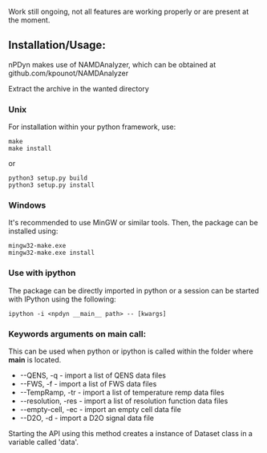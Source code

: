 Work still ongoing, not all features are working properly or are present at the moment.

## Installation/Usage:
nPDyn makes use of NAMDAnalyzer, which can be obtained at github.com/kpounot/NAMDAnalyzer

Extract the archive in the wanted directory


### Unix
For installation within your python framework, use:

    make 
    make install

or

    python3 setup.py build
    python3 setup.py install

### Windows
It's recommended to use MinGW or similar tools. Then, the package can be installed using:

    mingw32-make.exe
    mingw32-make.exe install

### Use with ipython
The package can be directly imported in python or a session can be started with IPython using the following:

    ipython -i <npdyn __main__ path> -- [kwargs]


### Keywords arguments on main call:
This can be used when python or ipython is called within the folder where __main__ is located.

- --QENS, -q            - import a list of QENS data files
- --FWS, -f             - import a list of FWS data files
- --TempRamp, -tr       - import a list of temperature remp data files
- --resolution, -res    - import a list of resolution function data files
- --empty-cell, -ec     - import an empty cell data file
- --D2O, -d             - import a D2O signal data file

Starting the API using this method creates a instance of Dataset class in a variable called 'data'.
